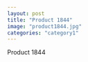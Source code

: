 ```yaml
---
layout: post
title: "Product 1844"
image: "product1844.jpg"
categories: "category1"
---
```

Product 1844
